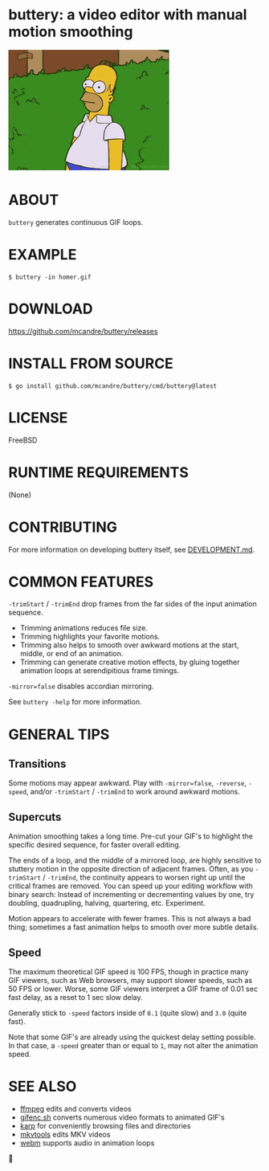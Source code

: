 # buttery: a video editor with manual motion smoothing

![examples/homer.buttery.gif](examples/homer.buttery.gif)

# ABOUT

`buttery` generates continuous GIF loops.

# EXAMPLE

```console
$ buttery -in homer.gif
```

# DOWNLOAD

https://github.com/mcandre/buttery/releases

# INSTALL FROM SOURCE

```console
$ go install github.com/mcandre/buttery/cmd/buttery@latest
```

# LICENSE

FreeBSD

# RUNTIME REQUIREMENTS

(None)

# CONTRIBUTING

For more information on developing buttery itself, see [DEVELOPMENT.md](DEVELOPMENT.md).

# COMMON FEATURES

`-trimStart` / `-trimEnd` drop frames from the far sides of the input animation sequence.

* Trimming animations reduces file size.
* Trimming highlights your favorite motions.
* Trimming also helps to smooth over awkward motions at the start, middle, or end of an animation.
* Trimming can generate creative motion effects, by gluing together animation loops at serendipitious frame timings.

`-mirror=false` disables accordian mirroring.

See `buttery -help` for more information.

# GENERAL TIPS

## Transitions

Some motions may appear awkward. Play with `-mirror=false`, `-reverse`, `-speed`, and/or `-trimStart` / `-trimEnd` to work around awkward motions.

## Supercuts

Animation smoothing takes a long time. Pre-cut your GIF's to highlight the specific desired sequence, for faster overall editing.

The ends of a loop, and the middle of a mirrored loop, are highly sensitive to stuttery motion in the opposite direction of adjacent frames. Often, as you `-trimStart` / `-trimEnd`, the continuity appears to worsen right up until the critical frames are removed. You can speed up your editing workflow with binary search: Instead of incrementing or decrementing values by one, try doubling, quadrupling, halving, quartering, etc. Experiment.

Motion appears to accelerate with fewer frames. This is not always a bad thing; sometimes a fast animation helps to smooth over more subtle details.

## Speed

The maximum theoretical GIF speed is 100 FPS, though in practice many GIF viewers, such as Web browsers, may support slower speeds, such as 50 FPS or lower. Worse, some GIF viewers interpret a GIF frame of 0.01 sec fast delay, as a reset to 1 sec slow delay.

Generally stick to `-speed` factors inside of `0.1` (quite slow) and `3.0` (quite fast).

Note that some GIF's are already using the quickest delay setting possible. In that case, a `-speed` greater than or equal to `1`, may not alter the animation speed.

# SEE ALSO

* [ffmpeg](https://ffmpeg.org/) edits and converts videos
* [gifenc.sh](https://github.com/thevangelist/FFMPEG-gif-script-for-bash) converts numerous video formats to animated GIF's
* [karp](https://github.com/mcandre/karp) for conveniently browsing files and directories
* [mkvtools](https://emmgunn.com/wp/mkvtools-home/) edits MKV videos
* [webm](https://www.webmproject.org/) supports audio in animation loops

🧈

